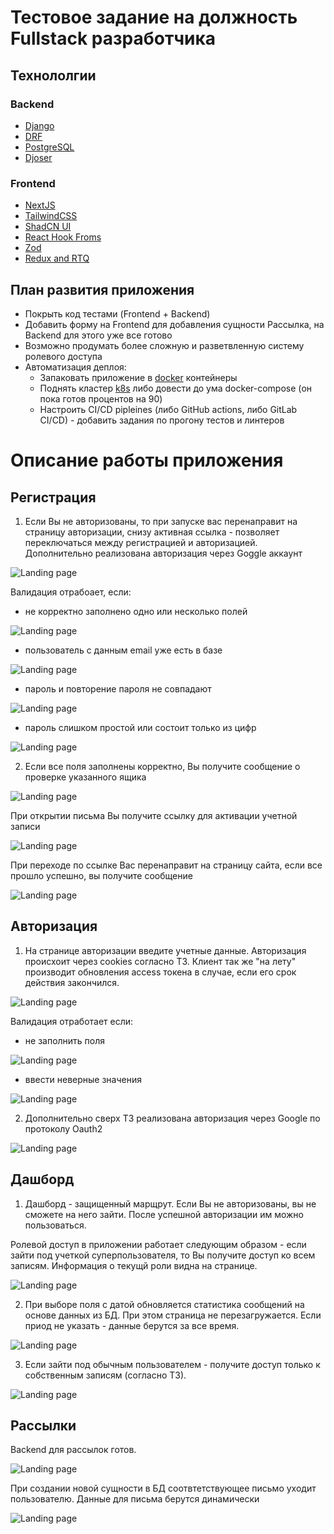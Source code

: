 # Тестовое задание на должность Fullstack разработчика 

## Технололгии

### Backend
* [Django](https://www.djangoproject.com/)
* [DRF](https://www.django-rest-framework.org/)
* [PostgreSQL](https://www.postgresql.org/)
* [Djoser](https://djoser.readthedocs.io/en/latest/getting_started.html)

### Frontend
* [NextJS](https://nextjs.org/)
* [TailwindCSS](https://tailwindcss.com/)
* [ShadCN UI](https://ui.shadcn.com/)
* [React Hook Froms](https://react-hook-form.com/)
* [Zod](https://github.com/colinhacks/zod)
* [Redux and RTQ](https://redux-toolkit.js.org/)

## План развития приложения
* Покрыть код тестами (Frontend + Backend)
* Добавить форму на Frontend для добавления сущности Рассылка, на Backend для этого уже все готово
* Возможно продумать более сложную и разветвленную систему ролевого доступа
* Автоматизация деплоя:
    - Запаковать приложение в [docker](https://www.docker.com/) контейнеры
    - Поднять кластер [k8s](https://kubernetes.io/) либо довести до ума docker-compose (он пока готов процентов на 90)
    - Настроить СI/CD pipleines (либо GitHub actions, либо GitLab CI/CD) - добавить задания по прогону тестов и линтеров

# Описание работы приложения

## Регистрация

1) Если Вы не авторизованы, то при запуске вас перенаправит на страницу авторизации, снизу активная ссылка - позволяет переключаться между регистрацией и авторизацией. Дополнительно реализована авторизация через Goggle аккаунт

![Landing page](https://raw.githubusercontent.com/aboronilov/just-do-test-task/main/client/public/screenshots/register/register.png)

Валидация отрабоает, если:

- не корректно заполнено одно или несколько полей

![Landing page](https://raw.githubusercontent.com/aboronilov/just-do-test-task/main/client/public/screenshots/register/register-val-1.png)

- пользователь с данным email уже есть в базе

![Landing page](https://raw.githubusercontent.com/aboronilov/just-do-test-task/main/client/public/screenshots/register/register-val-2.png)

- пароль и повторение пароля не совпадают 

![Landing page](https://raw.githubusercontent.com/aboronilov/just-do-test-task/main/client/public/screenshots/register/register-val-3.png)

- пароль слишком простой или состоит только из цифр

![Landing page](https://raw.githubusercontent.com/aboronilov/just-do-test-task/main/client/public/screenshots/register/register-val-4.png)

2) Если все поля заполнены корректно, Вы получите сообщение о проверке указанного ящика

![Landing page](https://raw.githubusercontent.com/aboronilov/just-do-test-task/main/client/public/screenshots/register/register-success-1.png)

При открытии письма Вы получите ссылку для активации учетной записи

![Landing page](https://raw.githubusercontent.com/aboronilov/just-do-test-task/main/client/public/screenshots/register/register-success-2.png)

При переходе по ссылке Вас перенаправит на страницу сайта, если все прошло успешно, вы получите сообщение


![Landing page](https://raw.githubusercontent.com/aboronilov/just-do-test-task/main/client/public/screenshots/register/register-success-3.png)

## Авторизация

1) На странице авторизации введите учетные данные. Авторизация происхоит через cookies согласно ТЗ. Клиент так же "на лету" производит обновления access токена в случае, если его срок действия закончился.

![Landing page](https://raw.githubusercontent.com/aboronilov/just-do-test-task/main/client/public/screenshots/login/login.png)

Валидация отработает если:

* не заполнить поля

![Landing page](https://raw.githubusercontent.com/aboronilov/just-do-test-task/main/client/public/screenshots/login/login-val-1.png)

* ввести неверные значения

![Landing page](https://raw.githubusercontent.com/aboronilov/just-do-test-task/main/client/public/screenshots/login/login-val-2.png)

2) Дополнительно сверх ТЗ реализована авторизация через Google по протоколу Oauth2

![Landing page](https://raw.githubusercontent.com/aboronilov/just-do-test-task/main/client/public/screenshots/login/login-google.png)

## Дашборд

1) Дашборд - защищенный марщрут. Если Вы не авторизованы, вы не сможете на него зайти. После успешной авторизации им можно пользоваться.

Ролевой доступ в приложении работает следующим образом - если зайти под учеткой суперпользователя, то Вы получите доступ ко всем записям. Информация о текущй роли видна на странице.

![Landing page](https://raw.githubusercontent.com/aboronilov/just-do-test-task/main/client/public/screenshots/dashboard/dashboard-admin-1.png)

2) При выборе поля с датой обновляется статистика сообщений на основе данных из БД. При этом страница не перезагружается. Если приод не указать - данные берутся за все время.

![Landing page](https://raw.githubusercontent.com/aboronilov/just-do-test-task/main/client/public/screenshots/dashboard/dashboard-admin-2.png)

3) Если зайти под обычным пользователем - получите доступ только к собственным записям (согласно ТЗ). 

![Landing page](https://raw.githubusercontent.com/aboronilov/just-do-test-task/main/client/public/screenshots/dashboard/dashboard-user.png)

## Рассылки

Backend для рассылок готов.

![Landing page](https://raw.githubusercontent.com/aboronilov/just-do-test-task/main/client/public/screenshots/notification/notification-1.png)

При создании новой сущности в БД соотвтетствующее письмо уходит пользователю. Данные для письма берутся динамически

![Landing page](https://raw.githubusercontent.com/aboronilov/just-do-test-task/main/client/public/screenshots/notification/notification-2.png)